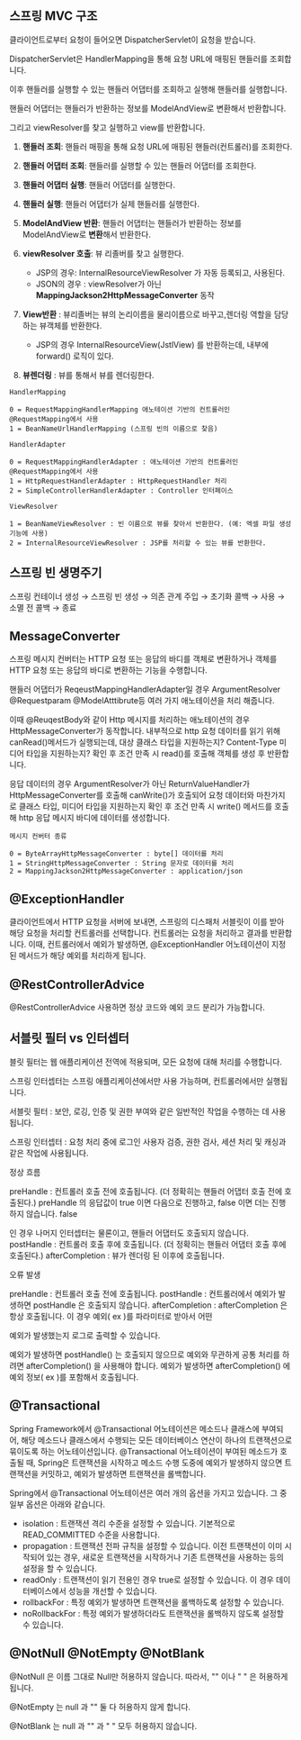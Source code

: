 ## 스프링 MVC 구조
클라이언트로부터 요청이 들어오면 DispatcherServlet이 요청을 받습니다.

DispatcherServlet은 HandlerMapping을 통해 요청 URL에 매핑된 핸들러를 조회합니다.

이후 핸들러를 실행할 수 있는 핸들러 어댑터를 조회하고 실행해 핸들러를 실행합니다.

핸들러 어댑터는 핸들러가 반환하는 정보를 ModelAndView로 변환해서 반환합니다.

그리고 viewResolver를 찾고 실행하고 view를 반환합니다.



1. **핸들러 조회**: 핸들러 매핑을 통해 요청 URL에 매핑된 핸들러(컨트롤러)를 조회한다.


2. **핸들러 어댑터 조회**: 핸들러를 실행할 수 있는 핸들러 어댑터를 조회한다.


4. **핸들러 어댑터 실행**: 핸들러 어댑터를 실행한다.


5. **핸들러 실행**: 핸들러 어댑터가 실제 핸들러를 실행한다.


6. **ModelAndView 반환**: 핸들러 어댑터는 핸들러가 반환하는 정보를 ModelAndView로 **변환**해서 반환한다.


7. **viewResolver 호출**: 뷰 리졸버를 찾고 실행한다.  
   - JSP의 경우: InternalResourceViewResolver 가 자동 등록되고, 사용된다.  
   - JSON의 경우 : viewResolver가 아닌 **MappingJackson2HttpMessageConverter** 동작


8. **View반환** : 뷰리졸버는 뷰의 논리이름을 물리이름으로 바꾸고,렌더링 역할을 담당하는 뷰객체를 반환한다.  
   - JSP의 경우 InternalResourceView(JstlView) 를 반환하는데, 내부에 forward() 로직이 있다.


9. **뷰렌더링** : 뷰를 통해서 뷰를 렌더링한다.

~~~
HandlerMapping

0 = RequestMappingHandlerMapping 애노테이션 기반의 컨트롤러인 @RequestMapping에서 사용
1 = BeanNameUrlHandlerMapping (스프링 빈의 이름으로 찾음)
~~~  

~~~
HandlerAdapter

0 = RequestMappingHandlerAdapter : 애노테이션 기반의 컨트롤러인 @RequestMapping에서 사용
1 = HttpRequestHandlerAdapter : HttpRequestHandler 처리
2 = SimpleControllerHandlerAdapter : Controller 인터페이스
~~~  

~~~
ViewResolver

1 = BeanNameViewResolver : 빈 이름으로 뷰를 찾아서 반환한다. (예: 엑셀 파일 생성
기능에 사용)
2 = InternalResourceViewResolver : JSP를 처리할 수 있는 뷰를 반환한다.
~~~

## 스프링 빈 생명주기  
스프링 컨테이너 생성 → 스프링 빈 생성 → 의존 관계 주입 → 초기화 콜백 → 사용 → 소멸 전 콜백 → 종료 

## MessageConverter
스프링 메시지 컨버터는 HTTP 요청 또는 응답의 바디를 객체로 변환하거나 객체를 HTTP 요청 또는 응답의 바디로 변환하는 기능을 수행합니다.

핸들러 어댑터가 ReqeustMappingHandlerAdapter일 경우 ArgumentResolver 
@Requestparam @ModelAtttibrute등 여러 가지 애노테이션을 처리 해줍니다.

이때 @ReuqestBody와 같이 Http 메시지를 처리하는 애노테이션의 경우 HttpMessageConverter가 동작합니다.
내부적으로 http 요청 데이터를 읽기 위해 canRead()메서드가 실행되는데, 대상 클래스 타입을 지원하는지? Content-Type 미디어 타입을 지원하는지?
확인 후 조건 만족 시 read()를 호출해 객체를 생성 후 반환합니다.

응답 데이터의 경우 ArgumentResolver가 아닌 ReturnValueHandler가 HttpMessageConverter를 호출해 
canWrite()가 호출되어 요청 데이터와 마찬가지로 클래스 타입, 미디어 타입을 지원하는지 확인 후 조건 만족 시 write() 메서드를 호출해 http 응답 메시지 바디에 데이터를 생성합니다.

~~~
메시지 컨버터 종류

0 = ByteArrayHttpMessageConverter : byte[] 데이터를 처리
1 = StringHttpMessageConverter : String 문자로 데이터를 처리
2 = MappingJackson2HttpMessageConverter : application/json
~~~

## @ExceptionHandler
클라이언트에서 HTTP 요청을 서버에 보내면, 스프링의 디스패처 서블릿이 이를 받아 해당 요청을 처리할 컨트롤러를 선택합니다. 컨트롤러는 요청을 처리하고 결과를 반환합니다. 이때, 컨트롤러에서 예외가 발생하면, @ExceptionHandler 어노테이션이 지정된 메서드가 해당 예외를 처리하게 됩니다.

## @RestControllerAdvice
@RestControllerAdvice 사용하면 정상 코드와 예외 코드 분리가 가능합니다.

## 서블릿 필터 vs 인터셉터

블릿 필터는 웹 애플리케이션 전역에 적용되며, 모든 요청에 대해 처리를 수행합니다.

스프링 인터셉터는 스프링 애플리케이션에서만 사용 가능하며, 컨트롤러에서만 실행됩니다.

서블릿 필터 : 보안, 로깅, 인증 및 권한 부여와 같은 일반적인 작업을 수행하는 데 사용됩니다.

스프링 인터셉터 :  요청 처리 중에 로그인 사용자 검증, 권한 검사, 세션 처리 및 캐싱과 같은 작업에 사용됩니다.

정상 흐름

preHandle : 컨트롤러 호출 전에 호출됩니다. (더 정확히는 핸들러 어댑터 호출 전에 호출된다.)
preHandle 의 응답값이 true 이면 다음으로 진행하고, false 이면 더는 진행하지 않습니다. false

인 경우 나머지 인터셉터는 물론이고, 핸들러 어댑터도 호출되지 않습니다.
postHandle : 컨트롤러 호출 후에 호출됩니다. (더 정확히는 핸들러 어댑터 호출 후에 호출된다.)
afterCompletion : 뷰가 렌더링 된 이후에 호출됩니다.

오류 발생

preHandle : 컨트롤러 호출 전에 호출됩니다.
postHandle : 컨트롤러에서 예외가 발생하면 postHandle 은 호출되지 않습니다.
afterCompletion : afterCompletion 은 항상 호출됩니다. 이 경우 예외( ex )를 파라미터로 받아서 어떤

예외가 발생했는지 로그로 출력할 수 있습니다.

예외가 발생하면 postHandle() 는 호출되지 않으므로 예외와 무관하게 공통 처리를 하려면
afterCompletion() 을 사용해야 합니다.
예외가 발생하면 afterCompletion() 에 예외 정보( ex )를 포함해서 호출됩니다.

## @Transactional
Spring Framework에서 @Transactional 어노테이션은 메소드나 클래스에 부여되어, 해당 메소드나 클래스에서 수행되는 모든 데이터베이스 연산이 하나의 트랜잭션으로 묶이도록 하는 어노테이션입니다.
@Transactional 어노테이션이 부여된 메소드가 호출될 때, Spring은 트랜잭션을 시작하고 메소드 수행 도중에 예외가 발생하지 않으면 트랜잭션을 커밋하고, 예외가 발생하면 트랜잭션을 롤백합니다.

Spring에서 @Transactional 어노테이션은 여러 개의 옵션을 가지고 있습니다. 그 중 일부 옵션은 아래와 같습니다.

* isolation : 트랜잭션 격리 수준을 설정할 수 있습니다. 기본적으로 READ_COMMITTED 수준을 사용합니다.
* propagation : 트랜잭션 전파 규칙을 설정할 수 있습니다. 이전 트랜잭션이 이미 시작되어 있는 경우, 새로운 트랜잭션을 시작하거나 기존 트랜잭션을 사용하는 등의 설정을 할 수 있습니다.
* readOnly : 트랜잭션이 읽기 전용인 경우 true로 설정할 수 있습니다. 이 경우 데이터베이스에서 성능을 개선할 수 있습니다.
* rollbackFor : 특정 예외가 발생하면 트랜잭션을 롤백하도록 설정할 수 있습니다.
* noRollbackFor : 특정 예외가 발생하더라도 트랜잭션을 롤백하지 않도록 설정할 수 있습니다.

## @NotNull @NotEmpty @NotBlank
@NotNull 은 이름 그대로 Null만 허용하지 않습니다.
따라서, "" 이나 " " 은 허용하게 됩니다.

@NotEmpty 는 null 과 "" 둘 다 허용하지 않게 합니다.

@NotBlank 는 null 과 "" 과 " " 모두 허용하지 않습니다.